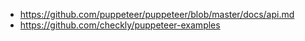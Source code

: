 - https://github.com/puppeteer/puppeteer/blob/master/docs/api.md
- https://github.com/checkly/puppeteer-examples